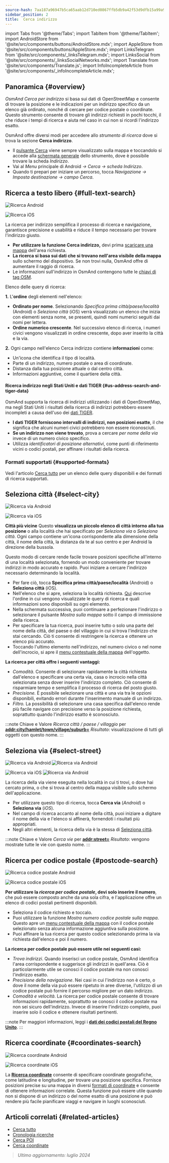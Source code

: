 ```yaml
---
source-hash: 7aa187a96947b5ca65aab12d710ed0867ffb5db9a42f53d9dfb15a99a9107f74
sidebar_position: 2
title:  Cerca indirizzo
---
```

import Tabs from '@theme/Tabs';
import TabItem from '@theme/TabItem';
import AndroidStore from '@site/src/components/buttons/AndroidStore.mdx';
import AppleStore from '@site/src/components/buttons/AppleStore.mdx';
import LinksTelegram from '@site/src/components/_linksTelegram.mdx';
import LinksSocial from '@site/src/components/_linksSocialNetworks.mdx';
import Translate from '@site/src/components/Translate.js';
import InfoIncompleteArticle from '@site/src/components/_infoIncompleteArticle.mdx';


<InfoIncompleteArticle/>

## Panoramica {#overview}

*OsmAnd Cerca per indirizzo* si basa sui dati di OpenStreetMap e consente di trovare la posizione e le indicazioni per un indirizzo specifico da un elenco già ordinato, nonché di cercare per codice postale o coordinate. Questo strumento consente di trovare gli indirizzi richiesti in pochi tocchi, il che riduce i tempi di ricerca e aiuta nel caso in cui non si ricordi l'indirizzo esatto.

OsmAnd offre diversi modi per accedere allo *strumento di ricerca* dove si trova la sezione **Cerca indirizzo**.

- Il [pulsante Cerca](../widgets/map-buttons.md#search) viene sempre visualizzato sulla mappa e toccandolo si accede alla [schermata generale](#full-text-search) dello strumento, dove è possibile trovare la scheda *Indirizzo*.
- Vai al *Menu* principale di Android *→ Cerca → scheda Indirizzo*.
- Quando ti prepari per iniziare un percorso, tocca *Navigazione → Imposta destinazione → campo Cerca*.


## Ricerca a testo libero {#full-text-search}

<Tabs groupId="operating-systems" queryString="current-os">

<TabItem value="android" label="Android">

![Ricerca Android](@site/static/img/search/search_address_2_andr.png)

</TabItem>

<TabItem value="ios" label="iOS">

![Ricerca iOS](@site/static/img/search/street_search_ios.png)

</TabItem>

</Tabs>

La ricerca per indirizzo semplifica il processo di ricerca e navigazione, garantisce precisione e usabilità e riduce il tempo necessario per trovare l'indirizzo giusto.

- **Per utilizzare la funzione Cerca indirizzo,** devi prima [scaricare una mappa](../start-with/download-maps.md) dell'area richiesta.
- **La ricerca si basa sui dati che si trovano nell'area visibile della mappa** sullo schermo del dispositivo. Se non trovi nulla, OsmAnd offre di aumentare il raggio di ricerca.
- Le informazioni sull'indirizzo in OsmAnd contengono tutte le [chiavi di tag OSM](https://wiki.openstreetmap.org/w/index.php?title=Key:addr).


Elenco delle query di ricerca:

**1.** L'**ordine** degli elementi nell'elenco:

- **Ordinato per nome**. Selezionando *Specifica prima città/paese/località* (Android) o *Seleziona città* (iOS) verrà visualizzato un elenco che inizia con elementi senza nome, se presenti, quindi nomi numerici seguiti dai nomi per lettera.
- **Ordine numerico crescente**. Nel successivo elenco di ricerca, i numeri civici vengono visualizzati in ordine crescente, dopo aver inserito la città e la via.

**2.** Ogni campo nell'elenco Cerca indirizzo contiene **informazioni** come:

- Un'icona che identifica il tipo di località.
- Parte di un indirizzo, numero postale o area di coordinate.
- Distanza dalla tua posizione attuale o dal centro città.
- Informazioni aggiuntive, come il quartiere della città.


#### Ricerca indirizzo negli Stati Uniti e dati TIGER {#us-address-search-and-tiger-data}

OsmAnd supporta la ricerca di indirizzi utilizzando i dati di OpenStreetMap, ma negli Stati Uniti i risultati della ricerca di indirizzi potrebbero essere incompleti a causa dell'uso dei [dati TIGER](https://wiki.openstreetmap.org/wiki/TIGER).

- **I dati TIGER forniscono intervalli di indirizzi, non posizioni esatte**, il che significa che alcuni numeri civici potrebbero non essere riconosciuti.
- **Se un indirizzo non viene trovato**, prova a cercare *per nome della via* invece di un numero civico specifico.
- Utilizza *identificatori di posizione alternativi*, come punti di riferimento vicini o codici postali, per affinare i risultati della ricerca.


### Formati supportati {#supported-formats}

Vedi l'articolo [Cerca tutto](./search-all.md#basic-queries) per un elenco delle query disponibili e dei formati di ricerca supportati.


## Seleziona città {#select-city}

<Tabs groupId="operating-systems" queryString="current-os">

<TabItem value="android" label="Android">

![Ricerca via Android](@site/static/img/search/town_search_android.png)

</TabItem>

<TabItem value="ios" label="iOS">

![Ricerca via iOS](@site/static/img/search/town_search_ios.png)

</TabItem>

</Tabs>

**Città più vicine**
Questo **visualizza un piccolo elenco di città intorno alla tua posizione** o alla località che hai specificato per *Seleziona via* o *Seleziona città*. Ogni campo contiene un'icona corrispondente alla dimensione della città, il nome della città, la distanza da te al suo centro e per Android la direzione della bussola.

Questo modo di cercare rende facile trovare posizioni specifiche all'interno di una località selezionata, fornendo un modo conveniente per trovare indirizzi in modo accurato e rapido. Puoi iniziare a cercare l'indirizzo necessario determinando la località.

- Per fare ciò, tocca **Specifica prima città/paese/località** (Android) o **Seleziona città** (iOS).
- Nell'elenco che si apre, seleziona la località richiesta. [Qui](#full-text-search) descrive l'ordine in cui vengono visualizzate le query di ricerca e quali informazioni sono disponibili su ogni elemento.
- Nella schermata successiva, puoi continuare a perfezionare l'indirizzo o selezionare il pulsante *Mostra sulla mappa* sotto il campo di immissione della ricerca.
- Per specificare la tua ricerca, puoi inserire tutto o solo una parte del nome della città, del paese o del villaggio in cui si trova l'indirizzo che stai cercando. Ciò ti consente di restringere la ricerca e ottenere un elenco più accurato.
- Toccando l'ultimo elemento nell'indirizzo, nel numero civico o nel nome dell'incrocio, si apre il [menu contestuale della mappa](../map/map-context-menu.md#select-an-object-single-tap) dell'oggetto.

**La ricerca per città offre i seguenti vantaggi:**

- *Comodità*. Consente di selezionare rapidamente la città richiesta dall'elenco e specificare una certa via, casa o incrocio nella città selezionata senza dover inserire l'indirizzo completo. Ciò consente di risparmiare tempo e semplifica il processo di ricerca del posto giusto.
- *Precisione.* È possibile selezionare una città e una via tra le opzioni disponibili, evitando errori durante l'inserimento manuale di un indirizzo.
- *Filtro.* La possibilità di selezionare una casa specifica dall'elenco rende più facile navigare con precisione verso la posizione richiesta, soprattutto quando l'indirizzo esatto è sconosciuto.

:::note Chiave e Valore
*Ricerca città / paese / villaggio* per [**addr:city/hamlet/town/village/suburb=**](https://wiki.openstreetmap.org/w/index.php?title=Key:addr)
*Risultato*: visualizzazione di tutti gli oggetti con questo nome.
:::


## Seleziona via {#select-street}

<Tabs groupId="operating-systems" queryString="current-os">

<TabItem value="android" label="Android">

![Ricerca via Android](@site/static/img/search/street_search.png) ![Ricerca via Android](@site/static/img/search/street_search_1.png)

</TabItem>

<TabItem value="ios" label="iOS">

![Ricerca via iOS](@site/static/img/search/address_street_search_3_ios.png) ![Ricerca via Android](@site/static/img/search/address_street_search_4_ios.png)

</TabItem>

</Tabs>

La ricerca della via viene eseguita nella località in cui ti trovi, o dove hai cercato prima, o che si trova al centro della mappa visibile sullo schermo dell'applicazione.

- Per utilizzare questo tipo di ricerca, tocca **Cerca via** (*Android*) o **Seleziona via** (*iOS*).
- Nel campo di ricerca accanto al nome della città, puoi iniziare a digitare il nome della via e l'elenco si affinerà, fornendoti i risultati più appropriati.
- Negli altri elementi, la ricerca della via è la stessa di [Seleziona città](#select-city).

:::note Chiave e Valore
*Cerca vie* per [**addr:street=**](https://wiki.openstreetmap.org/w/index.php?title=Key:addr)
*Risultato*: vengono mostrate tutte le vie con questo nome.
:::


## Ricerca per codice postale {#postcode-search}

<Tabs groupId="operating-systems" queryString="current-os">

<TabItem value="android" label="Android">

![Ricerca codice postale Android](@site/static/img/search/postcode_android.png)

</TabItem>

<TabItem value="ios" label="iOS">

![Ricerca codice postale iOS](@site/static/img/search/postcode_ios.png)

</TabItem>

</Tabs>

**Per utilizzare la *ricerca per codice postale*, devi solo inserire il numero**, che può essere composto anche da una sola cifra, e l'applicazione offre un elenco di codici postali pertinenti disponibili.

- Seleziona il codice richiesto e toccalo.
- Puoi utilizzare la funzione *Mostra *numero codice postale* sulla mappa*. Questo apre un [menu contestuale della mappa](../map/map-context-menu.md#select-an-object-single-tap) con il codice postale selezionato senza alcuna informazione aggiuntiva sulla posizione.
- Puoi affinare la tua ricerca per questo codice selezionando prima la via richiesta dall'elenco e poi il numero.

**La ricerca per codice postale può essere utile nei seguenti casi:**

- *Trova indirizzi*. Quando inserisci un codice postale, OsmAnd identifica l'area corrispondente e suggerisce gli indirizzi in quell'area. Ciò è particolarmente utile se conosci il codice postale ma non conosci l'indirizzo esatto.
- *Precisione della navigazione*. Nei casi in cui l'indirizzo non è certo, o dove il nome della via può essere ripetuto in aree diverse, l'utilizzo di un codice postale può fornire il percorso migliore per un dato indirizzo.
- *Comodità e velocità*. La ricerca per codice postale consente di trovare informazioni rapidamente, soprattutto se conosci il codice postale ma non sei sicuro dell'indirizzo. Invece di inserire l'indirizzo completo, puoi inserire solo il codice e ottenere risultati pertinenti.

:::note
Per maggiori informazioni, leggi i **[dati dei codici postali del Regno Unito](https://github.com/hvdwolf/OsmAnd-UKpostcodes/releases)**.
:::


## Ricerca coordinate {#coordinates-search}

<Tabs groupId="operating-systems" queryString="current-os">

<TabItem value="android" label="Android">

![Ricerca coordinate Android](@site/static/img/search/coordinates_search_android.png)

</TabItem>

<TabItem value="ios" label="iOS">

![Ricerca coordinate iOS](@site/static/img/search/coordinates_search_ios.png)

</TabItem>

</Tabs>

La [**Ricerca coordinate**](../search/search-coordinates.md) consente di specificare coordinate geografiche, come latitudine e longitudine, per trovare una posizione specifica. Fornisce posizioni precise su una mappa in diversi [formati di coordinate](../search/search-coordinates.md#coordinates-search) e consente di ottenere informazioni correlate. Questa funzione può essere utile quando non si dispone di un indirizzo o del nome esatto di una posizione e può rendere più facile pianificare viaggi e navigare in luoghi sconosciuti.


## Articoli correlati {#related-articles}

- [Cerca tutto](./search-all.md)
- [Cronologia ricerche](./search-history.md)
- [Cerca POI](./search-poi.md)
- [Cerca coordinate](./search-coordinates.md)

> *Ultimo aggiornamento: luglio 2024*